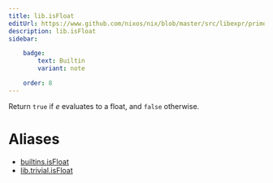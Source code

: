 ```yaml
---
title: lib.isFloat
editUrl: https://www.github.com/nixos/nix/blob/master/src/libexpr/primops.cc
description: lib.isFloat
sidebar:

    badge:
        text: Builtin
        variant: note

    order: 8
---
```


Return `true` if *e* evaluates to a float, and `false` otherwise.


# Aliases

- [builtins.isFloat](/nix-doc-comments/reference/builtins/builtins-isfloat)
- [lib.trivial.isFloat](/nix-doc-comments/reference/lib/trivial/lib-trivial-isfloat)


